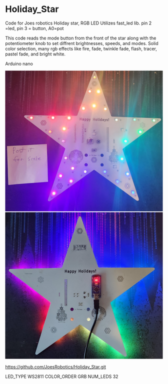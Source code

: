 # Holiday_Star
Code for Joes robotics Holiday star, RGB LED 
 Utilizes fast_led lib. pin 2 =led, pin 3 = button, A0=pot

This code reads the mode button from the front of the star along with the potentiometer knob to set diffrent brightnesses, speeds, and modes.
Solid color selection, many rgb effects like fire, fade, twinkle fade, flash, tracer, pastel fade, and bright white. 

Arduino nano 


![Pic of star front](star_front.jpg)
![Pic of star back](star_back.jpg)


https://github.com/JoesRobotics/Holiday_Star.git

LED_TYPE    WS2811
COLOR_ORDER GRB
NUM_LEDS    32
